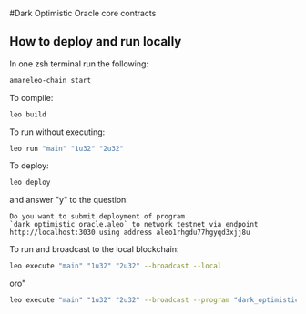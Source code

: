 #Dark Optimistic Oracle core contracts

## How to deploy and run locally

In one zsh terminal run the following:
```zsh
amareleo-chain start
```

To compile:
```zsh
leo build
```

To run without executing:
```zsh
leo run "main" "1u32" "2u32"
```

To deploy:
```zsh
leo deploy
```
and answer "y" to the question:
```
Do you want to submit deployment of program `dark_optimistic_oracle.aleo` to network testnet via endpoint http://localhost:3030 using address aleo1rhgdu77hgyqd3xjj8u
```

To run and broadcast to the local blockchain:
```zsh
leo execute "main" "1u32" "2u32" --broadcast --local
```

oro"

```zsh
leo execute "main" "1u32" "2u32" --broadcast --program "dark_optimistic_oracle.aleo"
```
